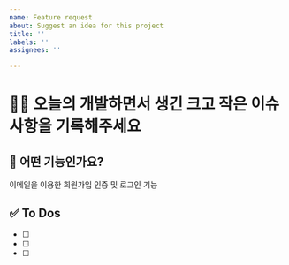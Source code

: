 ```yaml
---
name: Feature request
about: Suggest an idea for this project
title: ''
labels: ''
assignees: ''

---
```


# 🧑‍💻 오늘의 개발하면서 생긴 크고 작은 이슈사항을 기록해주세요

## 💚 어떤 기능인가요?
이메일을 이용한 회원가입 인증 및 로그인 기능

## ✅ To Dos

- [ ] 
- [ ] 
- [ ]
